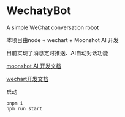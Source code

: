 # WechatyBot
A simple WeChat conversation robot

本项目由node + wechart + Moonshot AI 开发

目前实现了消息定时推送、AI自动对话功能

[moonshot AI 开发文档](https://platform.moonshot.cn/)

[wechart开发文档](https://wechaty.gitbook.io/wechaty/zh)

启动

```shell
pnpm i
npm run start
```
